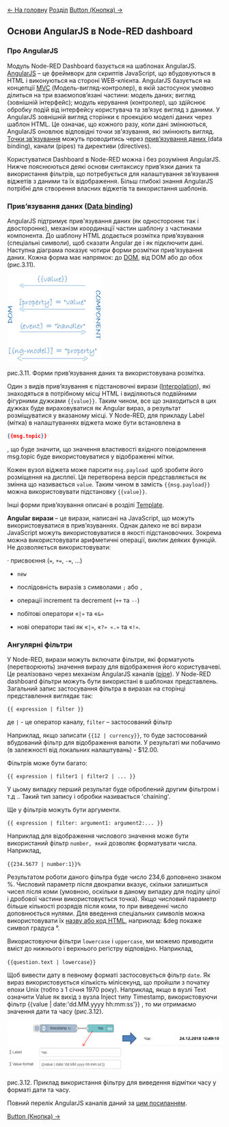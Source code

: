 [<- На головну](../) 	 [Розділ](README.md)	[Button (Кнопка) ->](Button.md)

## Основи AngularJS в Node-RED dashboard

### Про AngularJS

Модуль Node-RED Dashboard базується на шаблонах AngularJS. [AngularJS](https://uk.wikipedia.org/wiki/AngularJS) – це фреймворк для скриптів JavaScript, що вбудовуються в HTML і виконуються на стороні WEB-клієнта. AngularJS базується на концепції [MVC](https://uk.wikipedia.org/wiki/AngularJS) (Модель-вигляд-контролер), в якій застосунок умовно ділиться на три взаємопов’язані частини: модель даних; вигляд (зовнішній інтерфейс); модуль керування (контролер), що здійснює обробку подій від інтерфейсу користувача та зв’язує вигляд з даними. У AngularJS зовнішній вигляд сторінки є проекцією моделі даних через шаблон HTML. Це означає, що кожного разу, коли дані змінюються, AngularJS оновлює відповідні точки зв'язування, які змінюють вигляд. [Точки зв’язування](https://angular.io/guide/architecture-components) можуть проводитись через [прив’язування даних ](https://metanit.com/web/angular2/2.5.php)(data binding), канали (pipes) та директиви (directives).

Користуватися Dashboard в Node-RED можна і без розуміння AngularJS. Нижче пояснюються деякі основи синтаксису прив’язки даних та використання фільтрів, що потребується для налаштування зв’язування віджетів з даними та їх відображення. Більш глибокі знання AngularJS потрібні для створення власних віджетів та використання шаблонів.  

### Прив’язування даних ([Data binding](https://angular.io/guide/architecture-components#data-binding))

AngularJS підтримує прив'язування даних (як одностороннє так і двостороннє), механізм координації частин шаблону з частинами компонента. До шаблону HTML додається розмітка прив’язування (спеціальні символи), щоб сказати Angular де і як підключити дані. Наступна діаграма показує чотири форми розмітки прив’язування даних. Кожна форма має напрямок: до [DOM](https://uk.wikipedia.org/wiki/Об'єктна_модель_документа), від DOM або до обох (рис.3.11).

![Data Binding](media/3_11.png)

рис.3.11. Форми прив’язування даних та використовувана розмітка.

Один з видів прив’язування є підстановочні вирази ([Interpolation](https://angular.io/guide/template-syntax#interpolation----)), які знаходяться в потрібному місці HTML і виділяються подвійними фігурними дужками `{{value}}`. Таким чином, все що знаходиться в цих дужках буде вираховуватися як Angular вираз, а результат розміщуватися у вказаному місці.  У Node-RED, для прикладу Label (мітка) в налаштуваннях віджета може бути встановлена в 

```json
{{msg.topic}}
```

, що буде значити, що значення властивості вхідного повідомлення msg.topic буде використовуватися у відображенні мітки. 

Кожен вузол віджета може парсити `msg.payload `щоб зробити його розміщення на дисплеї. Ця перетворена версія представляється як змінна що називається `value`. Таким чином в замість `{{msg.payload}}` можна використовувати підстановку `{{value}}`. 

Інші форми прив’язування описані в розділі [Template](#_3.20._Template_(Шаблон)).

**Angular** **вирази** – це вирази, написані на JavaScript, що можуть використовуватися в прив’язуваннях. Однак далеко не всі вирази JavaScript можуть використовуватися в якості підстановочних. Зокрема можна використовувати арифметичні операції, виклик деяких функцій. Не дозволяється використовувати:

·     присвоєння (`=`, `+=`, `-=`, ...)

- `new`
- послідовність виразів з символами `;` або `,`

- операції increment та decrement (`++` та `--`)

- побітові оператори «`|»` та «`&»`


- нові оператори такі як «`|»`, «`?» «.»` та «`!»`.

### Ангулярні фільтри 

У Node-RED, вирази можуть включати фільтри, які форматують (перетворюють) значення виразу для відображення його користувачеві. Це реалізовано через механізм AngularJS каналів ([pipe](https://angular.io/guide/architecture-components#pipes)). У Node-RED dashboard фільтри можуть бути використані в шаблонах представлень. Загальний запис застосування фільтра в виразах на сторінці представлення виглядає так:

```
{{ expression | filter }}
```

де `|` - це оператор каналу, `filter` – застосований фільтр 

Наприклад, якщо записати `{{12 | currency}}`, то буде застосований вбудований фільтр для відображення валюти. У результаті ми побачимо (в залежності від локальних налаштувань) - $12.00. 

Фільтрів може бути багато:

```
{{ expression | filter1 | filter2 | ... }}
```

У цьому випадку перший результат буде оброблений другим фільтром і т.д .. Такий тип запису і обробки називається 'chaining'.

Ще у фільтрів можуть бути аргументи.

```
{{ expression | filter: argument1: argument2:... }}
```

Наприклад для відображення числового значення може бути використаний фільтр `number, який` дозволяє форматувати числа. Наприклад, 

`{{234.5677 | number:1}}%`

Результатом роботи даного фільтра буде число 234,6 доповнено знаком %. Числовий параметр після двокрапки вказує, скільки залишиться чисел після коми (умовною, оскільки в даному випадку для поділу цілої і дробової частини використовується точка). Якщо числовий параметр більше кількості розрядів після коми, то при виведенні число доповнюється нулями. Для введення спеціальних символів можна використовувати їх [назву або код HTML](https://www.w3schools.com/charsets/ref_html_entities_4.asp), наприклад: &deg покаже символ градуса °.

Використовуючи фільтри `lowercase` і `uppercase`, ми можемо приводити вміст до нижнього і верхнього регістру відповідно. Наприклад,

 `{{question.text | lowercase}}`

Щоб вивести дату в певному форматі застосовується фільтр `date`. Як вираз використовується кількість мілісекунд, що пройшли з початку епохи Unix (тобто з 1 січня 1970 року). Наприклад, якщо в вузлі Text означити Value як вихід з вузла Inject типу Timestamp, використовуючи фільтр {{value | date:'dd.MM.yyyy hh:mm:ss'}} , то ми отримаємо значення дати та часу (рис.3.12).  

![img](media/3_12.png)

рис.3.12. Приклад використання фільтру для виведення відмітки часу у форматі дати та часу.

Повний перелік AngularJS каналів даний за [цим посиланням](https://angular.io/api?type=pipe). 

[Button (Кнопка) ->](Button.md)